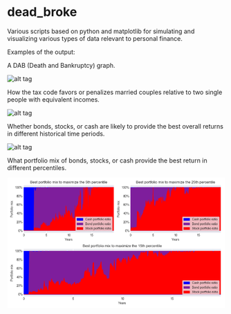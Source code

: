 # dead_broke

Various scripts based on python and matplotlib for simulating and visualizing various types of data relevant to personal finance. 

Examples of the output: 

A DAB (Death and Bankruptcy) graph.

![alt tag](https://raw.githubusercontent.com/maizeman/dead_broke/master/DAB_graphs/Example_Output.png)

How the tax code favors or penalizes married couples relative to two single people with equivalent incomes. 

![alt tag](https://raw.githubusercontent.com/maizeman/dead_broke/master/marriage_bonus_figure/marriage_bonus_pct_example.png)

Whether bonds, stocks, or cash are likely to provide the best overall returns in different historical time periods.

![alt tag](https://raw.githubusercontent.com/maizeman/dead_broke/master/stocks_vs_bonds_vs_cash/projections_threeway_example.png)

What portfolio mix of bonds, stocks, or cash provide the best return in different percentiles.

![alt tag](stocks_vs_bonds_vs_cash_portfolio_mix/projections_threeway_example.png)
